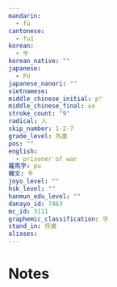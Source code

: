 ```yaml
---
mandarin:
  - fú
cantonese:
  - fu1
korean:
  - 부
korean_native: ""
japanese:
  - FU
japanese_nanori: ""
vietnamese:
middle_chinese_initial: pʰ
middle_chinese_final: ɨo
stroke_count: "9"
radical: 人
skip_number: 1-2-7
grade_level: 先進
pos: ""
english:
  - prisoner of war
羅馬字: pu
韓文: 푸
joyo_level: ""
hsk_level: ""
hanmun_edu_level: ""
danayo_id: 7463
mc_id: 3111
graphemic_classification: 孚
stand_in: 俘虜
aliases:
---
```


# Notes
